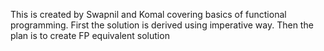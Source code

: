 This is created by Swapnil and Komal covering basics of functional programming. 
First the solution is derived using imperative way.
Then the plan is to create FP equivalent solution

